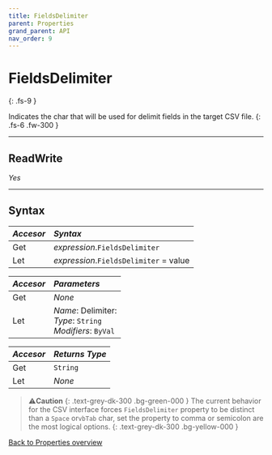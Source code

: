 ```yaml
---
title: FieldsDelimiter
parent: Properties
grand_parent: API
nav_order: 9
---
```


# FieldsDelimiter
{: .fs-9 }

Indicates the char that will be used for delimit fields in the target CSV file.
{: .fs-6 .fw-300 }

---

## ReadWrite

_Yes_

---

## Syntax

|**_Accesor_**|**_Syntax_**|
|:----------|:----------|
|Get|*expression*.`FieldsDelimiter`|
|Let|*expression*.`FieldsDelimiter` = value|

|**_Accesor_**|**_Parameters_**|
|:----------|:----------|
|Get|_None_|
|Let|*Name*: Delimiter:<br>*Type*: `String`<br>*Modifiers*: `ByVal`|

|**_Accesor_**|**_Returns Type_**|
|:----------|:----------|
|Get|`String`|
|Let|_None_|

>⚠️**Caution**
>{: .text-grey-dk-300 .bg-green-000 }
>The current behavior for the CSV interface forces `FieldsDelimiter` property to be distinct than a `Space` or`vbTab` char, set the property to comma or semicolon are the most logical options.
{: .text-grey-dk-300 .bg-yellow-000 }

[Back to Properties overview](https://ws-garcia.github.io/VBA-CSV-interface/api/properties/)